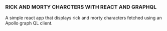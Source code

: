 ### RICK AND MORTY CHARCTERS WITH REACT AND GRAPHQL

A simple react app that displays rick and morty characters fetched using an Apollo graph QL client.
